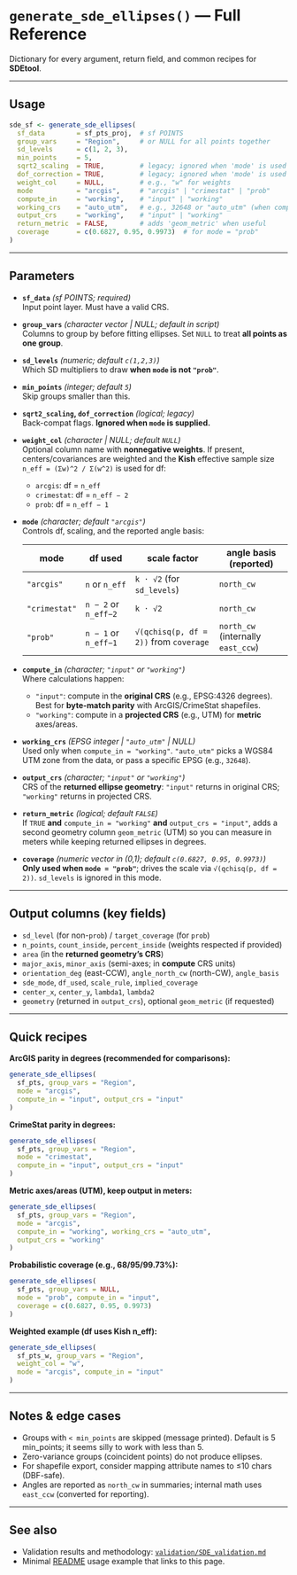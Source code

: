 # `generate_sde_ellipses()` — Full Reference

Dictionary for every argument, return field, and common recipes for **SDEtool**.

---

## Usage

```r
sde_sf <- generate_sde_ellipses(
  sf_data        = sf_pts_proj,  # sf POINTS
  group_vars     = "Region",     # or NULL for all points together
  sd_levels      = c(1, 2, 3),
  min_points     = 5,
  sqrt2_scaling  = TRUE,         # legacy; ignored when 'mode' is used
  dof_correction = TRUE,         # legacy; ignored when 'mode' is used
  weight_col     = NULL,         # e.g., "w" for weights
  mode           = "arcgis",     # "arcgis" | "crimestat" | "prob"
  compute_in     = "working",    # "input" | "working"
  working_crs    = "auto_utm",   # e.g., 32648 or "auto_utm" (when compute_in = "working")
  output_crs     = "working",    # "input" | "working"
  return_metric  = FALSE,        # adds 'geom_metric' when useful
  coverage       = c(0.6827, 0.95, 0.9973)  # for mode = "prob"
)
```

---

## Parameters

- **`sf_data`** *(sf POINTS; required)*  
  Input point layer. Must have a valid CRS.

- **`group_vars`** *(character vector \| NULL; default in script)*  
  Columns to group by before fitting ellipses. Set `NULL` to treat **all points as one group**.

- **`sd_levels`** *(numeric; default `c(1,2,3)`)*  
  Which SD multipliers to draw **when `mode` is not `"prob"`**.

- **`min_points`** *(integer; default `5`)*  
  Skip groups smaller than this.

- **`sqrt2_scaling`, `dof_correction`** *(logical; legacy)*  
  Back-compat flags. **Ignored when `mode` is supplied.**

- **`weight_col`** *(character \| NULL; default `NULL`)*  
  Optional column name with **nonnegative weights**. If present, centers/covariances are weighted and the **Kish** effective sample size `n_eff = (Σw)^2 / Σ(w^2)` is used for df:
  - `arcgis`: df = `n_eff`
  - `crimestat`: df = `n_eff − 2`
  - `prob`: df = `n_eff − 1`

- **`mode`** *(character; default `"arcgis"`)*  
  Controls df, scaling, and the reported angle basis:

  | mode          | df used              | scale factor                               | angle basis (reported) |
  |---------------|----------------------|--------------------------------------------|------------------------|
  | `"arcgis"`    | `n` or `n_eff`       | `k · √2` (for `sd_levels`)                 | `north_cw`             |
  | `"crimestat"` | `n − 2` or `n_eff−2` | `k · √2`                                   | `north_cw`             |
  | `"prob"`      | `n − 1` or `n_eff−1` | `√(qchisq(p, df = 2))` from `coverage`     | `north_cw` (internally `east_ccw`) |

- **`compute_in`** *(character; `"input"` or `"working"`)*  
  Where calculations happen:  
  - `"input"`: compute in the **original CRS** (e.g., EPSG:4326 degrees). Best for **byte-match parity** with ArcGIS/CrimeStat shapefiles.  
  - `"working"`: compute in a **projected CRS** (e.g., UTM) for **metric** axes/areas.

- **`working_crs`** *(EPSG integer \| `"auto_utm"` \| NULL)*  
  Used only when `compute_in = "working"`. `"auto_utm"` picks a WGS84 UTM zone from the data, or pass a specific EPSG (e.g., `32648`).

- **`output_crs`** *(character; `"input"` or `"working"`)*  
  CRS of the **returned ellipse geometry**: `"input"` returns in original CRS; `"working"` returns in projected CRS.

- **`return_metric`** *(logical; default `FALSE`)*  
  If `TRUE` **and** `compute_in = "working"` **and** `output_crs = "input"`, adds a second geometry column `geom_metric` (UTM) so you can measure in meters while keeping returned ellipses in degrees.

- **`coverage`** *(numeric vector in (0,1); default `c(0.6827, 0.95, 0.9973)`)*  
  **Only used when `mode = "prob"`**; drives the scale via `√(qchisq(p, df = 2))`. `sd_levels` is ignored in this mode.

---

## Output columns (key fields)

- `sd_level` (for non-`prob`) / `target_coverage` (for `prob`)  
- `n_points`, `count_inside`, `percent_inside` (weights respected if provided)  
- `area` (in the **returned geometry’s CRS**)  
- `major_axis`, `minor_axis` (semi-axes; in **compute** CRS units)  
- `orientation_deg` (east-CCW), `angle_north_cw` (north-CW), `angle_basis`  
- `sde_mode`, `df_used`, `scale_rule`, `implied_coverage`  
- `center_x`, `center_y`, `lambda1`, `lambda2`  
- `geometry` (returned in `output_crs`), optional `geom_metric` (if requested)

---

## Quick recipes

**ArcGIS parity in degrees (recommended for comparisons):**
```r
generate_sde_ellipses(
  sf_pts, group_vars = "Region",
  mode = "arcgis",
  compute_in = "input", output_crs = "input"
)
```

**CrimeStat parity in degrees:**
```r
generate_sde_ellipses(
  sf_pts, group_vars = "Region",
  mode = "crimestat",
  compute_in = "input", output_crs = "input"
)
```

**Metric axes/areas (UTM), keep output in meters:**
```r
generate_sde_ellipses(
  sf_pts, group_vars = "Region",
  mode = "arcgis",
  compute_in = "working", working_crs = "auto_utm",
  output_crs = "working"
)
```

**Probabilistic coverage (e.g., 68/95/99.73%):**
```r
generate_sde_ellipses(
  sf_pts, group_vars = NULL,
  mode = "prob", compute_in = "input",
  coverage = c(0.6827, 0.95, 0.9973)
)
```

**Weighted example (df uses Kish n_eff):**
```r
generate_sde_ellipses(
  sf_pts_w, group_vars = "Region",
  weight_col = "w",
  mode = "arcgis", compute_in = "input"
)
```

---

## Notes & edge cases

- Groups with `< min_points` are skipped (message printed). Default is 5 min_points; it seems silly to work with less than 5. 
- Zero-variance groups (coincident points) do not produce ellipses.  
- For shapefile export, consider mapping attribute names to ≤10 chars (DBF-safe).  
- Angles are reported as `north_cw` in summaries; internal math uses `east_ccw` (converted for reporting).

---

## See also

- Validation results and methodology: [`validation/SDE_validation.md`](https://github.com/parker-group/SDEtool/blob/main/validation/SDE_validation.md)  
- Minimal [README](https://github.com/parker-group/SDEtool/blob/main/README.md) usage example that links to this page.
